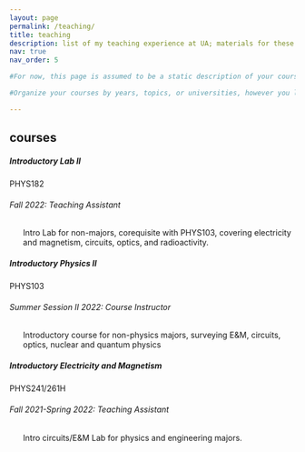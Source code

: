 ```yaml
---
layout: page
permalink: /teaching/
title: teaching
description: list of my teaching experience at UA; materials for these are available upon request.
nav: true
nav_order: 5

#For now, this page is assumed to be a static description of your courses. You can convert it to a collection similar to `_projects/` so that you can have a dedicated page for each course.

#Organize your courses by years, topics, or universities, however you like!

---
```


## courses

<div class="card mt-3">
  <div class="p-3">
    <div class="row">
      <div class="col-sm-10">
        <h5 class="font-weight-bold">Introductory Lab II </h5>
      </div>
      <div class="col-sm-2 text-left text-sm-right">
        <span class="badge font-weight-bold danger-color-dark text-uppercase align-middle">
            PHYS182
        </span>
      </div>
    </div>
    <h6 class="font-italic mt-2 mt-sm-0">Fall 2022: Teaching Assistant</h6>
    <ul class="card-text font-weight-light list-group list-group-flush">
      Intro Lab for non-majors, corequisite with PHYS103, covering electricity and magnetism, circuits, optics, and radioactivity.
    </ul>
  </div>
</div>


<div class="card mt-3">
  <div class="p-3">
    <div class="row">
      <div class="col-sm-10">
        <h5 class="font-weight-bold">Introductory Physics II </h5>
      </div>
      <div class="col-sm-2 text-left text-sm-right">
        <span class="badge font-weight-bold danger-color-dark text-uppercase align-middle">
            PHYS103
        </span>
      </div>
    </div>
    <h6 class="font-italic mt-2 mt-sm-0">Summer Session II 2022: Course Instructor</h6>
    <ul class="card-text font-weight-light list-group list-group-flush">
      Introductory course for non-physics majors, surveying E&M, circuits, optics, nuclear and quantum physics
    </ul>
  </div>
</div>

<div class="card mt-3">
  <div class="p-3">
    <div class="row">
      <div class="col-sm-10">
        <h5 class="font-weight-bold">Introductory Electricity and Magnetism </h5>
      </div>
      <div class="col-sm-2 text-left text-sm-right">
        <span class="badge font-weight-bold danger-color-dark text-uppercase align-middle">
            PHYS241/261H
        </span>
      </div>
    </div>
    <h6 class="font-italic mt-2 mt-sm-0">Fall 2021-Spring 2022: Teaching Assistant</h6>
    <ul class="card-text font-weight-light list-group list-group-flush">
      Intro circuits/E&M Lab for physics and engineering majors.
    </ul>
  </div>
</div>
